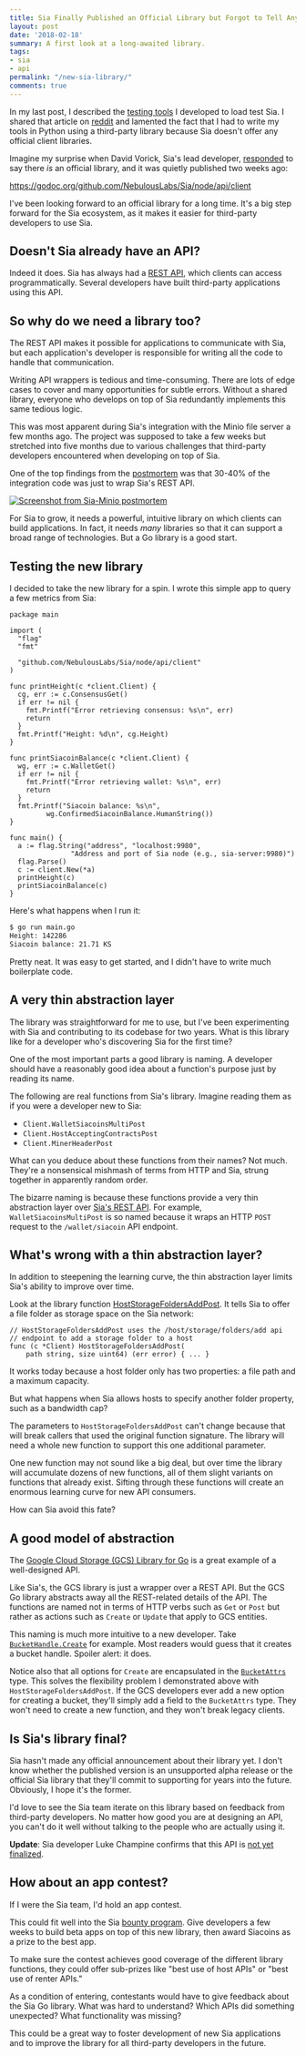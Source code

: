 ```yaml
---
title: Sia Finally Published an Official Library but Forgot to Tell Anyone
layout: post
date: '2018-02-18'
summary: A first look at a long-awaited library.
tags:
- sia
- api
permalink: "/new-sia-library/"
comments: true
---
```


In my last post, I described the [testing tools](/sia-metrics-collector/) I developed to load test Sia. I shared that article on [reddit](https://redd.it/7y2q3k) and lamented the fact that I had to write my tools in Python using a third-party library because Sia doesn't offer any official client libraries.

Imagine my surprise when David Vorick, Sia's lead developer, [responded](https://www.reddit.com/r/siacoin/comments/7y2q3k/capturing_sias_history_with_sia_metrics_collector/dudr5vb/?st=jdt2mhnn&sh=965510a3) to say there *is* an official library, and it was quietly published two weeks ago:

https://godoc.org/github.com/NebulousLabs/Sia/node/api/client

I've been looking forward to an official library for a long time. It's a big step forward for the Sia ecosystem, as it makes it easier for third-party developers to use Sia.

## Doesn't Sia already have an API?

Indeed it does. Sia has always had a [REST API](https://github.com/NebulousLabs/Sia/blob/master/doc/API.md), which clients can access programmatically. Several developers have built third-party applications using this API.

## So why do we need a library too?

The REST API makes it possible for applications to communicate with Sia, but each application's developer is responsible for writing all the code to handle that communication.

Writing API wrappers is tedious and time-consuming. There are lots of edge cases to cover and many opportunities for subtle errors. Without a shared library, everyone who develops on top of Sia redundantly implements this same tedious logic.

This was most apparent during Sia's integration with the Minio file server a few months ago. The project was supposed to take a few weeks but stretched into five months due to various challenges that third-party developers encountered when developing on top of Sia.

One of the top findings from the [postmortem](https://mtlynch.io/sia-minio-postmortem/) was that 30-40% of the integration code was just to wrap Sia's REST API.

[![Screenshot from Sia-Minio postmortem](/images/new-sia-library/sia-postmortem-no-library.png)](https://docs.google.com/document/d/1Bupw6vQQCfiv6r28BARsa4kjDWOhowWvDzAQmwLWrY8/edit)

For Sia to grow, it needs a powerful, intuitive library on which clients can build applications. In fact, it needs *many* libraries so that it can support a broad range of technologies. But a Go library is a good start.

## Testing the new library

I decided to take the new library for a spin. I wrote this simple app to query a few metrics from Sia:

```golang
package main

import (
  "flag"
  "fmt"

  "github.com/NebulousLabs/Sia/node/api/client"
)

func printHeight(c *client.Client) {
  cg, err := c.ConsensusGet()
  if err != nil {
    fmt.Printf("Error retrieving consensus: %s\n", err)
    return
  }
  fmt.Printf("Height: %d\n", cg.Height)
}

func printSiacoinBalance(c *client.Client) {
  wg, err := c.WalletGet()
  if err != nil {
    fmt.Printf("Error retrieving wallet: %s\n", err)
    return
  }
  fmt.Printf("Siacoin balance: %s\n",
	     wg.ConfirmedSiacoinBalance.HumanString())
}

func main() {
  a := flag.String("address", "localhost:9980",
	           "Address and port of Sia node (e.g., sia-server:9980)")
  flag.Parse()
  c := client.New(*a)
  printHeight(c)
  printSiacoinBalance(c)
}
```

Here's what happens when I run it:

```bash
$ go run main.go
Height: 142286
Siacoin balance: 21.71 KS
```

Pretty neat. It was easy to get started, and I didn't have to write much boilerplate code.

## A very thin abstraction layer

The library was straightforward for me to use, but I've been experimenting with Sia and contributing to its codebase for two years. What is this library like for a developer who's discovering Sia for the first time?

One of the most important parts a good library is naming. A developer should have a reasonably good idea about a function's purpose just by reading its name.

The following are real functions from Sia's library. Imagine reading them as if you were a developer new to Sia:

* `Client.WalletSiacoinsMultiPost`
* `Client.HostAcceptingContractsPost`
* `Client.MinerHeaderPost`

What can you deduce about these functions from their names? Not much. They're a nonsensical mishmash of terms from HTTP and Sia, strung together in apparently random order.

The bizarre naming is because these functions provide a very thin abstraction layer over [Sia's REST API](https://github.com/NebulousLabs/Sia/blob/31f21234a371122970dd84f2545e667a47aee557/doc/API.md). For example, `WalletSiacoinsMultiPost` is so named because it wraps an HTTP `POST` request to the `/wallet/siacoin` API endpoint.

## What's wrong with a thin abstraction layer?

In addition to steepening the learning curve, the thin abstraction layer limits Sia's ability to improve over time.

Look at the library function [HostStorageFoldersAddPost](https://github.com/NebulousLabs/Sia/blob/43e31a1603177b558638ded59fb5a51a633e6f53/node/api/client/host.go#L25). It tells Sia to offer a file folder as storage space on the Sia network:

```golang
// HostStorageFoldersAddPost uses the /host/storage/folders/add api
// endpoint to add a storage folder to a host
func (c *Client) HostStorageFoldersAddPost(
    path string, size uint64) (err error) { ... }
```

It works today because a host folder only has two properties: a file path and a maximum capacity.

But what happens when Sia allows hosts to specify another folder property, such as a bandwidth cap?

The parameters to `HostStorageFoldersAddPost` can't change because that will break callers that used the original function signature. The library will need a whole new function to support this one additional parameter.

One new function may not sound like a big deal, but over time the library will accumulate dozens of new functions, all of them slight variants on functions that already exist. Sifting through these functions will create an enormous learning curve for new API consumers.

How can Sia avoid this fate?

## A good model of abstraction

The [Google Cloud Storage (GCS) Library for Go](https://godoc.org/cloud.google.com/go/storage) is a great example of a well-designed API.

Like Sia's, the GCS library is just a wrapper over a REST API. But the GCS Go library abstracts away all the REST-related details of the API. The functions are named not in terms of HTTP verbs such as `Get` or `Post` but rather as actions such as `Create` or `Update` that apply to GCS entities.

This naming is much more intuitive to a new developer. Take [`BucketHandle.Create`](https://godoc.org/cloud.google.com/go/storage#BucketHandle.Create) for example. Most readers would guess that it creates a bucket handle. Spoiler alert: it does.

Notice also that all options for `Create` are encapsulated in the [`BucketAttrs`](https://godoc.org/cloud.google.com/go/storage#BucketAttrs) type. This solves the flexibility problem I demonstrated above with `HostStorageFoldersAddPost`. If the GCS developers ever add a new option for creating a bucket, they'll simply add a field to the `BucketAttrs` type. They won't need to create a new function, and they won't break legacy clients.

## Is Sia's library final?

Sia hasn't made any official announcement about their library yet. I don't know whether the published version is an unsupported alpha release or the official Sia library that they'll commit to supporting for years into the future. Obviously, I hope it's the former.

I'd love to see the Sia team iterate on this library based on feedback from third-party developers. No matter how good you are at designing an API, you can't do it well without talking to the people who are actually using it.

**Update**: Sia developer Luke Champine confirms that this API is [not yet finalized](https://twitter.com/lukechampine/status/965352044788895744).

## How about an app contest?

If I were the Sia team, I'd hold an app contest.

This could fit well into the Sia [bounty program](https://blog.sia.tech/announcing-sia-bounties-800daf90398b). Give developers a few weeks to build beta apps on top of this new library, then award Siacoins as a prize to the best app.

To make sure the contest achieves good coverage of the different library functions, they could offer sub-prizes like "best use of host APIs" or "best use of renter APIs."

As a condition of entering, contestants would have to give feedback about the Sia Go library. What was hard to understand? Which APIs did something unexpected? What functionality was missing?

This could be a great way to foster development of new Sia applications and to improve the library for all third-party developers in the future.